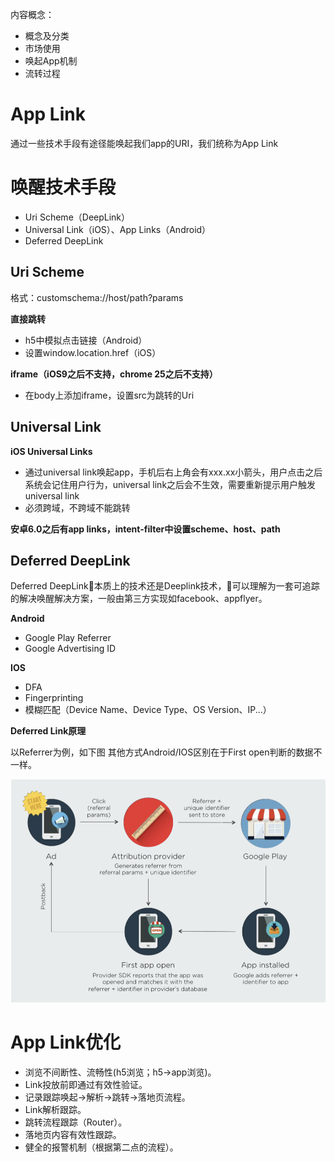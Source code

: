 内容概念：

- 概念及分类
- 市场使用
- 唤起App机制
- 流转过程


<h1>App Link</h1>

通过一些技术手段有途径能唤起我们app的URI，我们统称为App Link


<h1>唤醒技术手段</h1>

- Uri Scheme（DeepLink）
- Universal Link（iOS）、App Links（Android）
- Deferred DeepLink

<h2>Uri Scheme</h2>

格式：customschema://host/path?params

<b>直接跳转</b>

- h5中模拟点击链接（Android）
- 设置window.location.href（iOS）

<b>iframe（iOS9之后不支持，chrome 25之后不支持）</b>

- 在body上添加iframe，设置src为跳转的Uri

<h2>Universal Link</h2>

<b>iOS Universal Links</b>

- 通过universal link唤起app，手机后右上角会有xxx.xx小箭头，用户点击之后系统会记住用户行为，universal link之后会不生效，需要重新提示用户触发universal link
- 必须跨域，不跨域不能跳转

<b>安卓6.0之后有app links，intent-filter中设置scheme、host、path</b>

<h2>Deferred DeepLink</h2>

Deferred DeepLink本质上的技术还是Deeplink技术，可以理解为一套可追踪的解决唤醒解决方案，一般由第三方实现如facebook、appflyer。


<b>Android</b>
- Google Play Referrer
- Google Advertising ID

<b> IOS </b>

- DFA
- Fingerprinting
- 模糊匹配（Device Name、Device Type、OS Version、IP...）

<b>Deferred Link原理</b>

以Referrer为例，如下图
其他方式Android/IOS区别在于First open判断的数据不一样。

![](../pics/deffered_deeplink.png)


<h1>App Link优化</h1>

- 浏览不间断性、流畅性(h5浏览；h5->app浏览)。
- Link投放前即通过有效性验证。
- 记录跟踪唤起->解析->跳转->落地页流程。
- Link解析跟踪。
- 跳转流程跟踪（Router）。
- 落地页内容有效性跟踪。
- 健全的报警机制（根据第二点的流程）。
